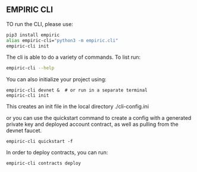 ## EMPIRIC CLI

TO run the CLI, please use:

```bash
pip3 install empiric
alias empiric-cli="python3 -m empiric.cli"
empiric-cli init
```

The cli is able to do a variety of commands.  To list run:
```bash
empiric-cli --help
```

You can also initialize your project using:
```
empiric-cli devnet &  # or run in a separate terminal
empiric-cli init
```

This creates an init file in the local directory ./cli-config.ini

or you can use the quickstart command to create a config with a generated private key and deployed account contract, as well as pulling from the devnet faucet.
```
empiric-cli quickstart -f
```

In order to deploy contracts, you can run:

```
empiric-cli contracts deploy
```
